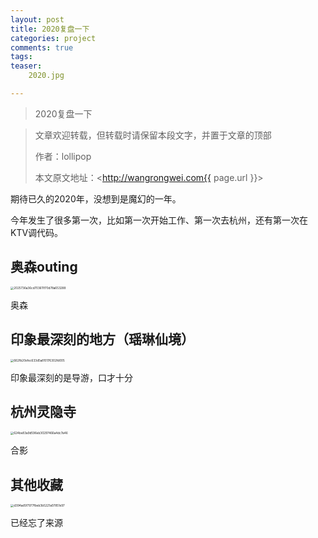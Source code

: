 ```yaml
---
layout: post
title: 2020复盘一下
categories: project
comments: true
tags: 
teaser:
    2020.jpg

---
```


> 2020复盘一下

> 文章欢迎转载，但转载时请保留本段文字，并置于文章的顶部
>
> 作者：lollipop
>
> 本文原文地址：<http://wangrongwei.com{{ page.url }}>

期待已久的2020年，没想到是魔幻的一年。



今年发生了很多第一次，比如第一次开始工作、第一次去杭州，还有第一次在KTV调代码。



## 奥森outing



<img src="http://wangrongwei.com/images/2025736a36cd703611f70d78a653288.jpg" alt="2025736a36cd703611f70d78a653288" style="zoom:33%;" />

奥森



## 印象最深刻的地方（瑶琳仙境）

<img src="http://wangrongwei.com/images/662fb20efec633d5a810176302fd005.jpg" alt="662fb20efec633d5a810176302fd005" style="zoom:33%;" />

印象最深刻的是导游，口才十分



## 杭州灵隐寺



<img src="http://wangrongwei.com/images/624be83a9d596eb30297466a4dc7a46.jpg" alt="624be83a9d596eb30297466a4dc7a46" style="zoom:33%;" />

合影



## 其他收藏



<img src="http://wangrongwei.com/images/d394ad5f7977fbeb3b5221a07851e97.jpg" alt="d394ad5f7977fbeb3b5221a07851e97" style="zoom:33%;" />

已经忘了来源

